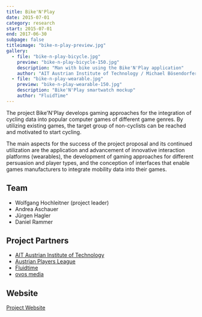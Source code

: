 ```yaml
---
title: Bike'N'Play
date: 2015-07-01
category: research
start: 2015-07-01
end: 2017-06-30
subpage: false
titleimage: "bike-n-play-preview.jpg"
gallery:
  - file: "bike-n-play-bicycle.jpg"
    preview: "bike-n-play-bicycle-150.jpg"
    description: "Man with bike using the Bike'N'Play application"
    author: "AIT Austrian Institute of Technology / Michael Bösendorfer"
  - file: "bike-n-play-wearable.jpg"
    preview: "bike-n-play-wearable-150.jpg"
    description: "Bike'N'Play smartwatch mockup"
    author: "FluidTime"
---
```


The project Bike'N'Play develops gaming approaches for the integration of cycling data into popular computer games of different game genres. By utilizing existing games, the target group of non-cyclists can be reached and motivated to start cycling.

The main aspects for the success of the project proposal and its continued utilization are the application and advancement of innovative interaction platforms (wearables), the development of gaming approaches for different persuasion and player types, and the conception of interfaces that enable games manufacturers to integrate mobility data into their games.

## Team

* Wolfgang Hochleitner (project leader)
* Andrea Aschauer
* Jürgen Hagler
* Daniel Rammer

## Project Partners

* [AIT Austrian Institute of Technology](http://www.ait.ac.at/)
* [Austrian Players League](http://www.apl.at/)
* [Fluidtime](https://www.fluidtime.com/)
* [ovos media](http://www.ovos.at/)

## Website

[Project Website](http://bikenplay.at/)
